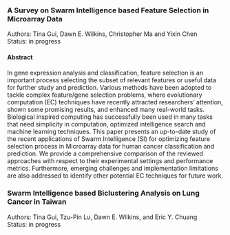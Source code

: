 ### A Survey on Swarm Intelligence based Feature Selection in Microarray Data
Authors: Tina Gui, Dawn E. Wilkins, Christopher Ma and Yixin Chen <br>
Status: in progress <br>
#### Abstract <br>
In gene expression analysis and classification, feature selection is an important process selecting the subset of relevant features or useful data for further study and prediction.    Various methods have been adopted to tackle complex feature/gene selection problems, where evolutionary computation (EC) techniques have recently attracted researchers’ attention, shown some promising results, and enhanced many real-world tasks. Biological inspired computing has successfully been used in many tasks that need simplicity in computation, optimized intelligence search and machine learning techniques. This paper presents an up-to-date study of the recent applications of Swarm Intelligence (SI) for optimizing feature selection process in Microarray data for human cancer classification and prediction. We provide a comprehensive comparison of the reviewed approaches with respect to their experimental settings and performance metrics. Furthermore, emerging challenges and implementation limitations are also addressed to identify other potential EC techniques for future work. 
<br>

### Swarm Intelligence based Biclustering Analysis on Lung Cancer in Taiwan
Authors: Tina Gui, Tzu-Pin Lu, Dawn E. Wilkins, and Eric Y. Chuang <br>
Status: in progress <br>
